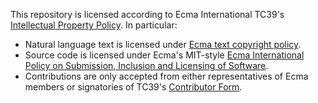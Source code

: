 This repository is licensed according to Ecma International TC39's [Intellectual Property Policy](https://github.com/tc39/how-we-work/blob/master/ip.md). In particular:
- Natural language text is licensed under [Ecma text copyright policy](https://www.ecma-international.org/memento/Ecma%20copyright%20faq.htm).
- Source code is licensed under Ecma's MIT-style [Ecma International Policy on Submission, Inclusion and Licensing of Software](https://www.ecma-international.org/memento/Policies/Ecma_Policy_on_Submission_Inclusion_and_Licensing_of_Software.htm).
- Contributions are only accepted from either representatives of Ecma members or signatories of TC39's [Contributor Form](https://tc39.github.io/agreements/contributor/).
